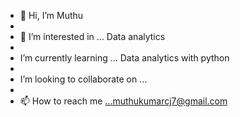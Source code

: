 - 👋 Hi, I’m Muthu
- 
- 👀 I’m interested in ... Data analytics
- 
-  I’m currently learning ... Data analytics with python
-  
-  I’m looking to collaborate on ...
-  
- 📫 How to reach me ...muthukumarcj7@gmail.com



<!---
Muthu-78/Muthu-78 is a ✨ special ✨ repository because its `README.md` (this file) appears on your GitHub profile.
You can click the Preview link to take a look at your changes.
--->
